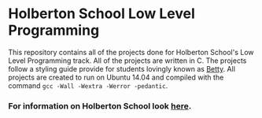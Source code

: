 # Holberton School Low Level Programming

This repository contains all of the projects done for Holberton School's Low Level Programming track. All of the projects are written in C. The projects follow a styling guide provide for students lovingly known as <a href="https://github.com/holbertonschool/Betty">Betty</a>. All projects are created to run on Ubuntu 14.04 and compiled with the command `gcc -Wall -Wextra -Werror -pedantic`.

### For information on Holberton School look <a href="https://www.holbertonschool.com/">here</a>.
